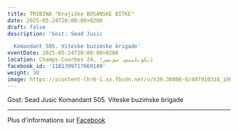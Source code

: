 ```yaml
---
title: TRIBINA "Krajiške BOSANSKE BITKE"
date: 2025-05-24T20:00:00+0200
draft: false
description: 'Gost: Sead Jusic

  Komandant 505. Viteske buzimske brigade'
eventDate: 2025-05-24T20:00:00+0200
location: Champs-Courbes 24, ‏إيكوبلينس‏، ‏سويسرا‏
facebook_id: '1181399717069140'
weight: 30
image: https://scontent-lhr6-1.xx.fbcdn.net/v/t39.30808-6/497910328_1007825038144762_7375653666811415510_n.jpg?_nc_cat=110&ccb=1-7&_nc_sid=9e60e4&_nc_ohc=dw11V-WgrLcQ7kNvwG6oKcI&_nc_oc=AdnXNyDOoPzc3UHF2O-4fbaH-emfYHImp8wGKH9I1gyZRn0lH3wsfmEzbRhIZVfM5ws&_nc_zt=23&_nc_ht=scontent-lhr6-1.xx&edm=ABTKTjYEAAAA&_nc_gid=gl4guOUrEUUyVvaOWMV4fg&oh=00_AfJGngIh-WtnxyosU9_ZXRgGwQ15DkmRntS3RGqyIqQieg&oe=683847AF
---
```


Gost: Sead Jusic
Komandant 505. Viteske buzimske brigade

---

Plus d'informations sur [Facebook](https://facebook.com/events/1181399717069140)